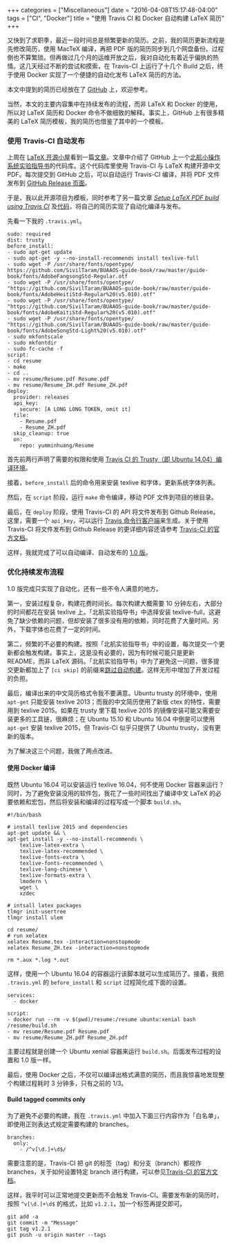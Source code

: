 +++
categories = ["Miscellaneous"]
date = "2016-04-08T15:17:48-04:00"
tags = ["CI", "Docker"]
title = "使用 Travis CI 和 Docker 自动构建 LaTeX 简历"
+++

又快到了求职季，最近一段时间总是频繁更新的简历。之前，我的简历更新流程是先修改简历，使用 MacTeX 编译，再把 PDF 版的简历同步到几个网盘备份。过程倒也不算繁琐。但再做过几个月的运维开放之后，我对自动化有着近乎偏执的热情。这几天经过不断的尝试和摸索，在 Travis-CI 上运行了十几个 Build 之后，终于使用 Docker 实现了一个便捷的自动化发布 LaTeX 简历的方法。

<!--more-->

本文中提到的简历已经放在了 [GitHub](https://github.com/yumminhuang/Resume) 上，欢迎参考。

当然，本文的主要内容集中在持续发布的流程，而非 LaTeX 和 Docker 的使用，所以对 LaTeX 简历和 Docker 命令不做细致的解释。事实上，GitHub 上有很多精美的 LaTeX 简历模板，我的简历也借鉴了其中的一个模板。

### 使用 Travis-CI 自动发布

上周在 [LaTeX 开源小屋](http://www.latexstudio.net)看到一篇[文章](http://www.latexstudio.net/archives/5892)。文章中介绍了 GitHub 上一个[北航小操作系统实验指导书](https://github.com/SivilTaram/BUAAOS-guide-book)的代码库。这个代码库里使用 Travis-CI 与 LaTeX 构建开源中文 PDF。每次提交到 GitHub 之后，可以自动运行 Travis-CI 编译，并将 PDF 文件发布到 [GitHub Release 页面](https://help.github.com/articles/about-releases/)。

于是，我以此开源项目为模板，同时参考了另一篇文章 [*Setup LaTeX PDF build using Travis CI*](http://harshjv.github.io/blog/setup-latex-pdf-build-using-travis-ci/) 及[代码](https://github.com/harshjv/travis-ci-latex-pdf)，将自己的简历实现了自动化编译与发布。

先看一下我的 `.travis.yml`。

```
sudo: required
dist: trusty
before_install:
- sudo apt-get update
- sudo apt-get -y --no-install-recommends install texlive-full
- sudo wget -P /usr/share/fonts/opentype/ https://github.com/SivilTaram/BUAAOS-guide-book/raw/master/guide-book/fonts/AdobeFangsongStd-Regular.otf
- sudo wget -P /usr/share/fonts/opentype/ "https://github.com/SivilTaram/BUAAOS-guide-book/raw/master/guide-book/fonts/AdobeHeitiStd-Regular%20(v5.010).otf"
- sudo wget -P /usr/share/fonts/opentype/ "https://github.com/SivilTaram/BUAAOS-guide-book/raw/master/guide-book/fonts/AdobeKaitiStd-Regular%20(v5.010).otf"
- sudo wget -P /usr/share/fonts/opentype/ "https://github.com/SivilTaram/BUAAOS-guide-book/raw/master/guide-book/fonts/AdobeSongStd-Light%20(v5.010).otf"
- sudo mkfontscale
- sudo mkfontdir
- sudo fc-cache -f
script:
- cd resume
- make
- cd ..
- mv resume/Resume.pdf Resume.pdf
- mv resume/Resume_ZH.pdf Resume_ZH.pdf
deploy:
  provider: releases
  api_key:
    secure: [A LONG LONG TOKEN, omit it]
  file:
    - Resume.pdf
    - Resume_ZH.pdf
  skip_cleanup: true
  on:
    repo: yumminhuang/Resume
```

首先前两行声明了需要的权限和使用 [Travis CI 的 Trusty（即 Ubuntu 14.04）编译环境](https://docs.travis-ci.com/user/trusty-ci-environment/)。

接着，`before_install` 后的命令用来安装 texlive 和字体，更新系统字体列表。

然后，在 `script` 阶段，运行 `make` 命令编译，移动 PDF 文件到项目的根目录。

最后，在 `deploy` 阶段，使用 Travis-CI 的 API 将文件发布到 Github Release。这里，需要一个 `api_key`，可以运行 [Travis 命令行客户端](https://github.com/travis-ci/travis.rb#installation)来生成。关于使用 Travis-CI 将文件发布到 Github Release 的更详细内容还请参考 [Travis-CI 的官方文档](https://docs.travis-ci.com/user/deployment/releases)。

这样，我就完成了可以自动编译、自动发布的 [1.0 版](https://github.com/yumminhuang/Resume/releases/tag/v1.0)。

### 优化持续发布流程

1.0 版完成只实现了自动化，还有一些不令人满意的地方。

第一，安装过程复杂，构建花费时间长。每次构建大概需要 10 分钟左右，大部分的时间都花在安装 texlive 上。「北航实验指导书」中选择安装 texlive-full，这避免了缺少依赖的问题，但却安装了很多没有用的依赖，同时花费了大量时间。另外，下载字体也花费了一定的时间。

第二，频繁的不必要的构建。按照「北航实验指导书」中的设置，每次提交一个更新都会触发构建。事实上，这是没有必要的，因为有时候可能只是更新 README，而非 LaTeX 源码。「北航实验指导书」中为了避免这一问题，很多提交更新都加上了 `[ci skip]` 的前缀来[跳过自动构建](https://docs.travis-ci.com/user/customizing-the-build/#Skipping-a-build)。这样无形中增加了开发过程的负担。

最后，编译出来的中文简历格式令我不要满意。Ubuntu trusty 的环境中，使用 `apt-get` 只能安装 texlive 2013；而我的中文简历使用了新版 ctex 的特性，需要用到 texlive 2015。如果在 trusty 里下载 texlive 2015 的镜像安装可能又需要安装更多的工具链，很麻烦；在 Ubuntu 15.10 和 Ubuntu 16.04 中倒是可以使用 `apt-get` 安装 texlive 2015，但 Travis-CI 似乎只提供了 Ubuntu trusty，没有更新的版本。

为了解决这三个问题，我做了两点改进。

#### 使用 Docker 编译

既然 Ubuntu 16.04 可以安装运行 texlive 16.04，何不使用 Docker 容器来运行？同时，为了避免安装没用的软件包，我花了一些时间找出了编译中文 LaTeX 的必要依赖和宏包，然后将安装和编译的过程写成一个脚本 `build.sh`。

```
#!/bin/bash

# install texlive 2015 and dependencies
apt-get update && \
apt-get install -y --no-install-recommends \
    texlive-latex-extra \
    texlive-latex-recommended \
    texlive-fonts-extra \
    texlive-fonts-recommended \
    texlive-lang-chinese \
    texlive-formats-extra \
    lmodern \
    wget \
    xzdec

# intsall latex packages
tlmgr init-usertree
tlmgr install ulem

cd resume/
# run xelatex
xelatex Resume.tex -interaction=nonstopmode
xelatex Resume_ZH.tex -interaction=nonstopmode

rm *.aux *.log *.out
```

这样，使用一个 Ubuntu 16.04 的容器运行该脚本就可以生成简历了。接着，我把 `.travis.yml` 的 `before_install` 和 `script` 过程简化成下面的设置。

```
services:
  - docker

script:
- docker run --rm -v $(pwd)/resume:/resume ubuntu:xenial bash /resume/build.sh
- mv resume/Resume.pdf Resume.pdf
- mv resume/Resume_ZH.pdf Resume_ZH.pdf
```

主要过程就是创建一个 Ubuntu xenial 容器来运行 `build.sh`。后面发布过程的设置和 1.0 版一样。

最后，使用 Docker 之后，不仅可以编译出格式满意的简历，而且我惊喜地发现整个构建过程耗时 3 分钟多，只有之前的 1/3。

#### Build tagged commits only

为了避免不必要的构建，我在 `.travis.yml` 中加入下面三行内容作为「白名单」，即使用正则表达式规定需要构建的 branches。

```
branches:
  only:
    - /^v[\d.]+\d$/
```

需要注意的是，Travis-CI 把 git 的标签（tag）和分支（branch）都视作 branches，关于如何设置特定 branch 进行构建，可以参见[Travis-CI 的官方文档](https://docs.travis-ci.com/user/customizing-the-build/#Building-Specific-Branches)。

这样，我平时可以正常地提交更新而不会触发 Travis-CI。需要发布新的简历时，按照 `^v[\d.]+\d$` 的格式，比如 `v1.2.1`，加一个标签再提交即可。

```
git add -a
git commit -m "Message"
git tag v1.2.1
git push -u origin master --tags
```